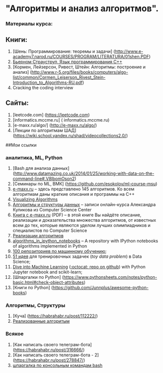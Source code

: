 
# "Алгоритмы и анализ алгоритмов".

### Материалы курса:

## Книги:

1. [Шень: Программирование: теоремы и задачи] (http://www.e-academy7.narod.ru/COURSES/PROGRAM/LITERATURA/01shen.PDF)
2. [Бьерном Страуструп, Язык программирования С++ ](http://8361.ru/6sem/books/Straustrup-Yazyk_programmirovaniya_c.pdf)
2. [Кормен, Лейзерсон, Ривест, Штейн: Алгоритмы: построение и анализ] (http://www.r-5.org/files/books/computers/algo-list/common/Cormen_Leiserson_Rivest_Stein-Introduction_to_Algorithms-RU.pdf)
3. Cracking the coding interview

## Сайты:

1. [leetcode.com] (https://leetcode.com)
2. [informatics.mccme.ru] ( informatics.mccme.ru)
3. [e-maxx.ru/algo/] (http://e-maxx.ru/algo/)
4. [Лекции по алгоритмам ШАД] (https://wiki.school.yandex.ru/shad/videocollections2.0/)




##Мои ссылки 
### аналитика, ML, Python
1. [Bash для анализа данных] (http://www.datamazing.co.uk/2014/01/25/working-with-data-on-the-command-line#.V8lbomOson2)
2. [Cеминары по ML, ВМК] (https://github.com/esokolov/ml-course-msu)
3. [e-maxx.ru](http://e-maxx.ru/algo/) – здесь представлено 145 алгоритмов. Ко всем алгоритмам даны краткие описания и программы на C++
4. [Visualizing Algorithms](https://bost.ocks.org/mike/algorithms/)
5. [Алгоритмы и структуры данных](https://www.youtube.com/playlist?list=PLlb7e2G7aSpQutUr7qYIunvm04cqdr5mx) – записи онлайн-курса Александра Куликова из Computer Science Center
6. [Книга с e-maxx.ru](http://e-maxx.ru/upload/e-maxx_algo.pdf) (PDF) – в этой книге Вы найдёте описание, реализации и доказательства множества алгоритмов, от известных всем до тех, которые являются уделом лучших олимпиадников и специалистов по Computer Science
7. [Реализации алгоритмов](https://ru.m.wikibooks.org/wiki/Реализации_алгоритмов)
8. [algorithms_in_ipython_notebooks](https://github.com/rasbt/algorithms_in_ipython_notebooks) – A repository with IPython notebooks of algorithms implemented in Python
9. [100 репозиториев по машинному обучению](http://meta-guide.com/software-meta-guide/100-best-github-machine-learning);
10. [51 идея](https://www.quora.com/Data-Science/What-are-some-good-toy-problems-in-data-science/answer/Alex-Kamil) для тренировочных задачек (*toy data problem*) в Data Science;
11. [Dive into Machine Learning](http://hangtwenty.github.io/dive-into-machine-learning/) ([:octocat: repo on github](https://github.com/hangtwenty/dive-into-machine-learning)) with Python Jupyter notebook and scikit-learn;
12. [Шпаргалки по Python] (https://www.pythonsheets.com/notes/python-basic.html#check-object-attributes)
13. [Книги по Python] (https://github.com/Junnplus/awesome-python-books)

### Алгоритмы, Структуры
1. [Куча] (https://habrahabr.ru/post/112222/)
2. [Реализованные алгоритым ](https://github.com/TheAlgorithms/Python)

### Всякое
1. [Как написать своего телеграм-бота] (https://habrahabr.ru/post/316666/)
2. [Как написать своего телеграм-бота - 2] (https://habrahabr.ru/post/278847/)
3. [шпаргалка по консольным командам bash](https://github.com/nicothin/web-development/blob/727ba4c8c3ce85e5788887a08d9f14771a9c3a52/git/readme.md)
